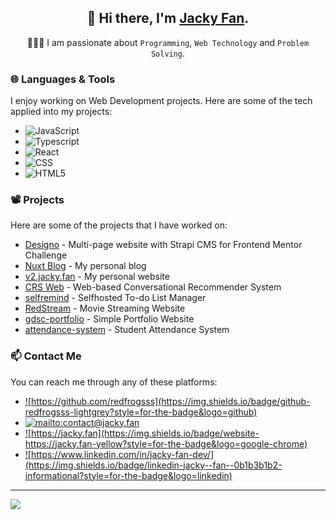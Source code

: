 <div align="center">

## 👋 Hi there, I'm [Jacky Fan](https://jacky.fan).

👨🏻‍💻 I am passionate about `Programming`, `Web Technology` and `Problem Solving`.

</div>

### 🌐 Languages & Tools
I enjoy working on Web Development projects. Here are some of the tech applied into my projects:

-  ![JavaScript](https://img.shields.io/badge/JavaScript-F7DF1E.svg?style=for-the-badge&logo=JavaScript&logoColor=black)
-  ![Typescript](https://img.shields.io/badge/TypeScript-3178C6.svg?style=for-the-badge&logo=TypeScript&logoColor=white)
-  ![React](https://img.shields.io/badge/React-61DAFB.svg?style=for-the-badge&logo=React&logoColor=black)
-  ![CSS](https://img.shields.io/badge/CSS3-1572B6.svg?style=for-the-badge&logo=CSS3&logoColor=white)
-  ![HTML5](https://img.shields.io/badge/HTML5-E34F26.svg?style=for-the-badge&logo=HTML5&logoColor=white)

<!--💡 I'm also interested in `Mobile App Development`.-->

### 📽️ Projects
Here are some of the projects that I have worked on:
- [Designo](https://github.com/redfrogsss/designo-multipage-website) - Multi-page website with Strapi CMS for Frontend Mentor Challenge
- [Nuxt Blog](https://github.com/redfrogsss/nuxt-blog) - My personal blog
- [v2.jacky.fan](https://github.com/redfrogsss/v2.jacky.fan) - My personal website
- [CRS Web](https://github.com/redfrogsss/CRS) - Web-based Conversational Recommender System
- [selfremind](https://github.com/redfrogsss/selfremind) - Selfhosted To-do List Manager
- [RedStream](https://github.com/redfrogsss/RedStream) - Movie Streaming Website
- [gdsc-portfolio](https://github.com/redfrogsss/gdsc-portfolio) - Simple Portfolio Website
- [attendance-system](https://github.com/redfrogsss/attendance-system-java) - Student Attendance System

### 📫 Contact Me
You can reach me through any of these platforms:
- <a href="https://github.com/redfrogsss" target="_blank">![https://github.com/redfrogsss](https://img.shields.io/badge/github-redfrogsss-lightgrey?style=for-the-badge&logo=github)</a>
- <a href="mailto:contact@jacky.fan" target="_blank">![mailto:contact@jacky.fan](https://img.shields.io/badge/email-contact%40jacky.fan-green?style=for-the-badge&logo=minutemailer)</a>
- <a href="https://jacky.fan" target="_blank">![https://jacky.fan](https://img.shields.io/badge/website-https://jacky.fan-yellow?style=for-the-badge&logo=google-chrome)</a>
- <a href="https://www.linkedin.com/in/jacky-fan-dev/" target="_blank">![https://www.linkedin.com/in/jacky-fan-dev/](https://img.shields.io/badge/linkedin-jacky--fan--0b1b3b1b2-informational?style=for-the-badge&logo=linkedin)</a>

<hr />

<img src="https://komarev.com/ghpvc/?username=redfrogsss">
